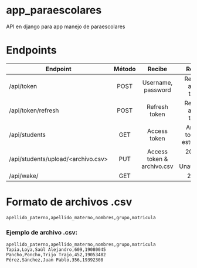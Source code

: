 # app_paraescolares
API en django para app manejo de paraescolares

# Endpoints

| Endpoint                           | Método  | Recibe                   | Regresa                      |
| ---------------------------------- |:-------:|:------------------------:|:----------------------------:|
| /api/token                         | POST    |Username, password        |Refresh & access tokens       |
| /api/token/refresh                 | POST    |Refresh token             |Refresh & access tokens       |
| /api/students                      | GET     |Access token              |Array de todos los estudiantes|
| /api/students/upload/<archivo.csv> | PUT     |Access token & archivo.csv|200 OK / 401 Unauthorized     |
| /api/wake/                         | GET     |                          |200 OK                        |

# Formato de archivos .csv
```apellido_paterno,apellido_materno,nombres,grupo,matricula```
### Ejemplo de archivo .csv:
```
apellido_paterno,apellido_materno,nombres,grupo,matricula
Tapia,Loya,Saúl Alejandro,609,19080045
Pancho,Poncho,Trijo Trajo,452,19053482
Pérez,Sánchez,Juan Pablo,356,19392308
```
